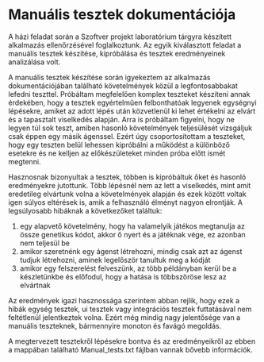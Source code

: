 # Manuális tesztek dokumentációja

A házi feladat során a Szoftver projekt laboratórium tárgyra készített alkalmazás ellenőrzésével foglalkoztunk. Az egyik kiválasztott feladat a manuális tesztek készítése, kipróbálása és tesztek eredményeinek analizálása volt.

A manuális tesztek készítése során igyekeztem az alkalmazás dokumentációjában található követelmények közül a legfontosabbakat lefedni teszttel. Próbáltam megfelelően komplex teszteket készíteni annak érdekében, hogy a tesztek egyértelműen felbonthatóak legyenek egységnyi lépésekre, amiket az adott lépés után közvetlenül ki lehet értékelni az elvárt és a tapasztalt viselkedés alapján. Arra is próbáltam figyelni, hogy ne legyen túl sok teszt, amiben hasonló követelmények teljesülését vizsgáljuk csak éppen egy másik ágenssel. Ezért úgy csoportosítottam a teszteket,  hogy egy teszten belül lehessen kipróbálni a működést a különböző esetekre és ne kelljen az előkészületeket minden próba előtt ismét megtenni.

Hasznosnak bizonyultak a tesztek, többen is kipróbáltuk őket és hasonló eredményekre jutottunk. Több lépésnél nem az lett a viselkedés, mint amit eredetileg elvártunk volna a követelmények alapján és ezek között voltak igen súlyos eltérések is, amik a felhasználó élményt nagyon elrontják.
A legsúlyosabb hibáknak a következőket találtuk:
1. egy alapvető követelmény, hogy ha valamelyik játékos megtanulja az össze genetikus kódot, akkor ő nyert és a játéknak vége, ez azonban nem teljesül be
2. amikor szeretnénk egy ágenst létrehozni, mindig csak azt az ágenst tudjuk létrehozni, aminek legelőször tanultuk meg a kódját
3. amikor egy felszerelést felveszünk, az több példányban kerül be a készletünkbe és előfodul, hogy a hatása is többszöröse lesz az elvártnak

Az eredmények igazi hasznossága szerintem abban rejlik, hogy ezek a hibák egység tesztek, ui tesztek vagy integrációs tesztek futtatásával nem feltétlenül jelentkeztek volna. Ezért még mindig nagy jelentősége van a manuális teszteknek, bármennyire monoton és favágó megoldás. 

A megtervezett tesztekről lépésekre bontva és az eredményeikről az ebben a mappában található Manual_tests.txt fájlban vannak bővebb információk.